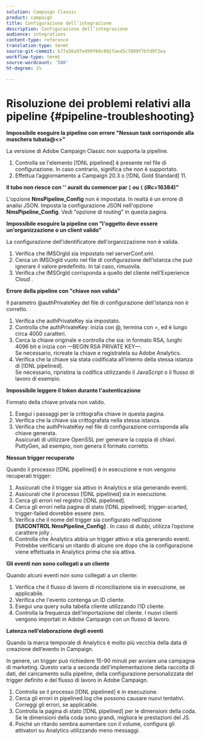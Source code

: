 ```yaml
---
solution: Campaign Classic
product: campaign
title: Configurazione dell’integrazione
description: Configurazione dell’integrazione
audience: integrations
content-type: reference
translation-type: tm+mt
source-git-commit: b77a56a97e499f60c092fae45c7809f7bfd9f2ea
workflow-type: tm+mt
source-wordcount: '580'
ht-degree: 1%

---
```



# Risoluzione dei problemi relativi alla pipeline {#pipeline-troubleshooting}

**Impossibile eseguire la pipeline con errore &quot;Nessun task corrisponde alla maschera tubata@&lt;>&quot;**

La versione di Adobe Campaign Classic non supporta la pipeline.

1. Controlla se l&#39;elemento [!DNL pipelined] è presente nel file di configurazione. In caso contrario, significa che non è supportato.
1. Effettua l’aggiornamento a Campaign 20.3 o [!DNL Gold Standard] 11.

**Il tubo non riesce con &#39;&#39; aurait du comencer par  `[` ou  `{` (iRc=16384)&quot;**

L&#39;opzione **NmsPipeline_Config** non è impostata. In realtà è un errore di analisi JSON.
Imposta la configurazione JSON nell&#39;opzione **NmsPipeline_Config**. Vedi &quot;opzione di routing&quot; in questa pagina.

**Impossibile eseguire la pipeline con &quot;l&#39;oggetto deve essere un&#39;organizzazione o un client valido&quot;**

La configurazione dell&#39;identificatore dell&#39;organizzazione non è valida.

1. Verifica che IMSOrgId sia impostato nel serverConf.xml.
1. Cerca un IMSOrgId vuoto nel file di configurazione dell’istanza che può ignorare il valore predefinito. In tal caso, rimuovila.
1. Verifica che IMSOrgId corrisponda a quello del cliente nell’Experience Cloud .

**Errore della pipeline con &quot;chiave non valida&quot;**

Il parametro @authPrivateKey del file di configurazione dell&#39;istanza non è corretto.

1. Verifica che authPrivateKey sia impostato.
1. Controlla che authPrivateKey: inizia con @, termina con =, ed è lungo circa 4000 caratteri.
1. Cerca la chiave originale e controlla che sia: in formato RSA, lunghi 4096 bit e inizia con —BEGIN RSA PRIVATE KEY—.
   <br> Se necessario, ricreate la chiave e registratela su Adobe Analytics.
1. Verifica che la chiave sia stata codificata all’interno della stessa istanza di [!DNL pipelined]. <br>Se necessario, ripristina la codifica utilizzando il JavaScript o il flusso di lavoro di esempio.

**Impossibile leggere il token durante l&#39;autenticazione**

Formato della chiave privata non valido.

1. Esegui i passaggi per la crittografia chiave in questa pagina.
1. Verifica che la chiave sia crittografata nella stessa istanza.
1. Verifica che authPrivateKey nel file di configurazione corrisponda alla chiave generata. <br>Assicurati di utilizzare OpenSSL per generare la coppia di chiavi. PuttyGen, ad esempio, non genera il formato corretto.

**Nessun trigger recuperato**

Quando il processo [!DNL pipelined] è in esecuzione e non vengono recuperati trigger:

1. Assicurati che il trigger sia attivo in Analytics e stia generando eventi.
1. Assicurati che il processo [!DNL pipelined] sia in esecuzione.
1. Cerca gli errori nel registro [!DNL pipelined].
1. Cerca gli errori nella pagina di stato [!DNL pipelined]. trigger-scarted, trigger-failed dovrebbe essere zero.
1. Verifica che il nome del trigger sia configurato nell’opzione **[!UICONTROL NmsPipeline_Config]** . In caso di dubbi, utilizza l’opzione carattere jolly .
1. Controlla che Analytics abbia un trigger attivo e stia generando eventi. Potrebbe verificarsi un ritardo di alcune ore dopo che la configurazione viene effettuata in Analytics prima che sia attiva.

**Gli eventi non sono collegati a un cliente**

Quando alcuni eventi non sono collegati a un cliente:

1. Verifica che il flusso di lavoro di riconciliazione sia in esecuzione, se applicabile.
1. Verifica che l&#39;evento contenga un ID cliente.
1. Esegui una query sulla tabella cliente utilizzando l’ID cliente.
1. Controlla la frequenza dell’importazione del cliente. I nuovi clienti vengono importati in Adobe Campaign con un flusso di lavoro.

**Latenza nell’elaborazione degli eventi**

Quando la marca temporale di Analytics è molto più vecchia della data di creazione dell’evento in Campaign.

In genere, un trigger può richiedere 15-90 minuti per avviare una campagna di marketing. Questo varia a seconda dell’implementazione della raccolta di dati, del caricamento sulla pipeline, della configurazione personalizzata del trigger definito e del flusso di lavoro in Adobe Campaign.

1. Controlla se il processo [!DNL pipelined] è in esecuzione.
1. Cerca gli errori in pipelined.log che possono causare nuovi tentativi. Correggi gli errori, se applicabile.
1. Controlla la pagina di stato [!DNL pipelined] per le dimensioni della coda. Se le dimensioni della coda sono grandi, migliora le prestazioni del JS.
1. Poiché un ritardo sembra aumentare con il volume, configura gli attivatori su Analytics utilizzando meno messaggi.
